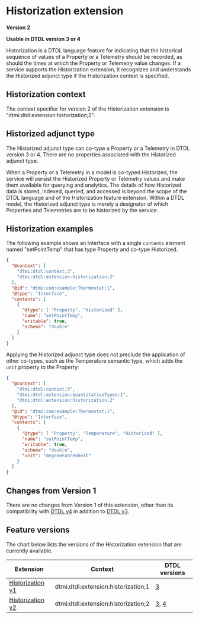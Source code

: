 ﻿# Historization extension

**Version 2**

**Usable in DTDL version 3 or 4**

Historization is a DTDL language feature for indicating that the historical sequence of values of a Property or a Telemetry should be recorded, as should the times at which the Property or Telemetry value changes.
If a service supports the Historization extension, it recognizes and understands the Historized adjunct type if the Historization context is specified.

## Historization context

The context specifier for version 2 of the Historization extension is "dtmi:dtdl:extension:historization;2".

## Historized adjunct type

The Historized adjunct type can co-type a Property or a Telemetry in DTDL version 3 or 4.
There are no properties associated with the Historized adjunct type.

When a Property or a Telemetry in a model is co-typed Historized, the service will persist the Historized Property or Telemetry values and make them available for querying and analytics.
The details of how Historized data is stored, indexed, queried, and accessed is beyond the scope of the DTDL language and of the Historization feature extension.
Within a DTDL model, the Historized adjunct type is merely a designator of which Properties and Telemetries are to be historized by the service.

## Historization examples

The following example shows an Interface with a single `contents` element named "setPointTemp" that has type Property and co-type Historized.

```json
{
  "@context": [
    "dtmi:dtdl:context;3",
    "dtmi:dtdl:extension:historization;2"
  ],
  "@id": "dtmi:com:example:Thermostat;1",
  "@type": "Interface",
  "contents": [
    {
      "@type": [ "Property", "Historized" ],
      "name": "setPointTemp",
      "writable": true,
      "schema": "double"
    }
  ]
}
```

Applying the Historized adjunct type does not preclude the application of other co-types, such as the Temperature semantic type, which adds the `unit` property to the Property:

```json
{
  "@context": [
    "dtmi:dtdl:context;3",
    "dtmi:dtdl:extension:quantitativeTypes;1",
    "dtmi:dtdl:extension:historization;2"
  ],
  "@id": "dtmi:com:example:Thermostat;1",
  "@type": "Interface",
  "contents": [
    {
      "@type": [ "Property", "Temperature", "Historized" ],
      "name": "setPointTemp",
      "writable": true,
      "schema": "double",
      "unit": "degreeFahrenheit"
    }
  ]
}
```

## Changes from Version 1

There are no changes from Version 1 of this extension, other than its compatibility with [DTDL v4](./DTDL.v4.md) in addition to [DTDL v3](../v3/DTDL.v3.md).

## Feature versions

The chart below lists the versions of the Historization extension that are currently available.

| Extension | Context | DTDL versions |
| --- | --- | --- |
| [Historization v1](../v3/DTDL.historization.v1.md) | dtmi:dtdl:extension:historization;1 | [3](../v3/DTDL.v3.md) |
| [Historization v2](./DTDL.historization.v2.md) | dtmi:dtdl:extension:historization;2 | [3](../v3/DTDL.v3.md), [4](./DTDL.v4.md) |

